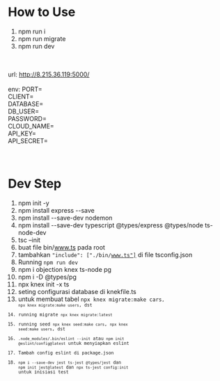 # How to Use
1. npm run i
2. npm run migrate
3. npm run dev

<br><br>
url: http://8.215.36.119:5000/
<br><br>
env:
PORT= <br>
CLIENT= <br> 
DATABASE= <br>
DB_USER= <br>
PASSWORD= <br>
CLOUD_NAME= <br>
API_KEY= <br>
API_SECRET= <br>
<br><br>

# Dev Step
1. npm init -y
2. npm install express --save
3. npm install --save-dev nodemon
4. npm install --save-dev typescript @types/express @types/node ts-node-dev
5. tsc –init
6. buat file bin/www.ts pada root
7. tambahkan <code>"include": ["./bin/www.ts"]</code> di file tsconfig.json
9. Running <code>npm run dev</code>
10. npm i objection knex ts-node pg
11. npm i -D @types/pg
12. npx knex init -x ts
13. seting configurasi database di knekfile.ts
14. untuk membuat tabel <code>npx knex migrate:make cars<code>, <code>npx knex migrate:make users</code>, dst
15. running migrate <code>npx knex migrate:latest</code>
16. running seed <code>npx knex seed:make cars</code>, <code>npx knex seed:make users</code>, dst
16. <code>.node_modules/.bin/eslint --init</code> atau <code>npm init @eslint/config@latest</code> untuk menyiapkan eslint
17. Tambah config eslint di package.json
18. <code>npm i --save-dev jest ts-jest @types/jest</code> dan <code> npm init jest@latest</code> dan <code>npx ts-jest config:init</code> untuk inisiasi test